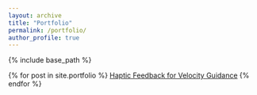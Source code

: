 ```yaml
---
layout: archive
title: "Portfolio"
permalink: /portfolio/
author_profile: true
---
```

{% include base_path %}

{% for post in site.portfolio %}
  [Haptic Feedback for Velocity Guidance](/_portfolio/hapticVel.md)
{% endfor %}


